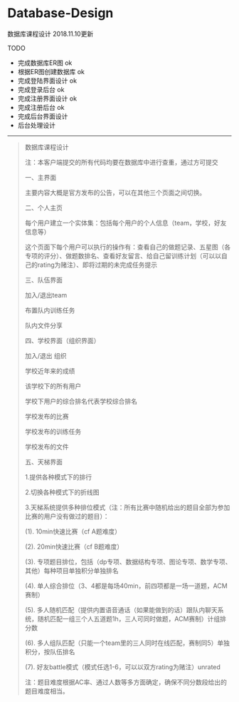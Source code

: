 # Database-Design

数据库课程设计 2018.11.10更新

TODO

- 完成数据库ER图 ok
- 根据ER图创建数据库 ok
- 完成登陆界面设计 ok
- 完成登录后台 ok
- 完成注册界面设计 ok
- 完成注册后台 ok
- 完成后台界面设计
- 后台处理设计

---

> 数据库课程设计
>
>	注：本客户端提交的所有代码均要在数据库中进行查重，通过方可提交
>
> 一、主界面
>
>	主要内容大概是官方发布的公告，可以在其他三个页面之间切换。
>
> 二、个人主页
>
>	每个用户建立一个实体集：包括每个用户的个人信息（team，学校，好友信息等）
>
>	这个页面下每个用户可以执行的操作有：查看自己的做题记录、五星图（各专项的评分）、做题数排名、查看好友留言、给自己留训练计划（可以以自己的rating为赌注）、即将过期的未完成任务提示
>
> 三、队伍界面
>
>	加入/退出team
>
>	布置队内训练任务
>
>	队内文件分享
>
> 四、学校界面（组织界面）
>
>	加入/退出 组织
>
>	学校近年来的成绩
>
>	该学校下的所有用户
>
>	学校下用户的综合排名代表学校综合排名
>
>	学校发布的比赛
>
>	学校发布的训练任务
>
>	学校发布的文件
>
> 五、天梯界面
>
>	1.提供各种模式下的排行
>
>	2.切换各种模式下的折线图
>
>	3.天梯系统提供多种排位模式（注：所有比赛中随机给出的题目全部为参加比赛的用户没有做过的题目）：
>
>	(1). 10min快速比赛（cf A题难度）
>
>	(2). 20min快速比赛（cf B题难度）
>
>	(3). 专项题目排位，包括（dp专项、数据结构专项、图论专项、数学专项、其他）每种项目单独积分单独排名
>
>	(4). 单人综合排位（3、4都是每场40min，前四项都是一场一道题，ACM赛制）
>
>	(5). 多人随机匹配（提供内置语音通话（如果能做到的话）跟队内聊天系统，随机匹配一组三个人五道题1h，三人可同时做题，ACM赛制）计组排分数
>
>	(6). 多人组队匹配（只能一个team里的三人同时在线匹配，赛制同5）单独积分，按队伍排名
>
>	(7). 好友battle模式（模式任选1-6，可以以双方rating为赌注）unrated
>
>	注：题目难度根据AC率、通过人数等多方面确定，确保不同分数段给出的题目难度相当。
